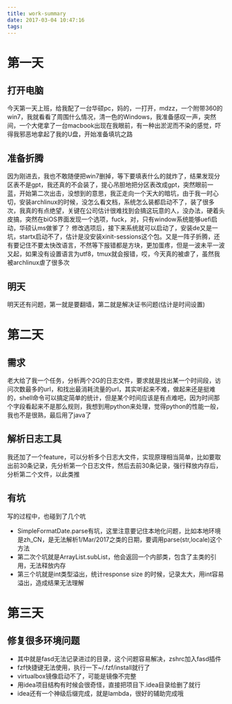```yaml
---
title: work-summary
date: 2017-03-04 10:47:16
tags:
---
```


# 第一天
## 打开电脑
今天第一天上班，给我配了一台华硕pc，妈的，一打开，mdzz，一个附带360的win7，我就看看了周围什么情况，清一色的Windows，我准备感叹一声，突然间，一个大佬拿了一台macbook出现在我眼前，有一种出淤泥而不染的感觉，吓得我邪恶地拿起了我的U盘，开始准备填坑之路
## 准备折腾
 因为刚进去，我也不敢随便把win7删掉，等下要填表什么的就炸了，结果发现分区表不是gpt，我还真的不会装了，提心吊胆地把分区表改成gpt，突然眼前一蓝，开始第二次出击，没想到的意思，我正走向一个天大的暗坑，由于我一时心切，安装archlinux的时候，没怎么看文档，系统怎么装都启动不了，装了很多次，我真的有点绝望，关键在公司估计很难找到会搞这玩意的人，没办法，硬着头皮搞，突然在biOS界面发现一个选项，fuck，对，只有window系统能够uefi启动，华硕认ms做爹了？
修改选项后，接下来系统就可以启动了，安装de又是一坑，startx启动不了，估计是没安装xinit-sessions这个包。又是一阵子折腾，还有要记住不要太快改语言，不然等下报错都是方块，更加蛋疼，但是一波未平一波又起，如果没有设置语言为utf8，tmux就会报错，哎，今天真的被虐了，虽然我被archlinux虐了很多次
## 明天
明天还有问题，第一就是要翻墙，第二就是解决证书问题(估计是时间设置)
# 第二天
## 需求
老大给了我一个任务，分析两个2G的日志文件，要求就是找出某一个时间段，访问次数最多的url，和找出最消耗流量的url，其实听起来不难，做起来还是挺难的，shell命令可以搞定简单的统计，但是某个时间应该是有点难吧，因为时间那个字段看起来不是那么规则，我想到用python来处理，觉得python的性能一般，我也不是很熟，最后用了java了
## 解析日志工具
我还加了一个feature，可以分析多个日志大文件，实现原理相当简单，比如要取出前30条记录，先分析第一个日志文件，然后去前30条记录，强行释放内存后，分析第二个文件，以此类推
## 有坑
写的过程中，也碰到了几个吭
* SimpleFormatDate.parse有坑，这里注意要记住本地化问题，比如本地环境是zh_CN，是无法解析1/Mar/2017之类的日期，要调用parse(str,locale)这个方法
* 第二次个坑就是ArrayList.subList，他会返回一个内部类，包含了主类的引用，无法释放内存
* 第三个坑就是int类型溢出，统计response size 的时候，记录太大，用int容易溢出，造成结果无法理解

# 第三天
## 修复很多环境问题
* 其中就是fasd无法记录进过的目录，这个问题容易解决，zshrc加入fasd插件
* fzf快捷键无法使用，执行一下~/.fzf/install就行了
* virtualbox镜像启动不了，可能是镜像不完整
* 用idea项目结构有时候会很奇怪，直接把项目下.idea目录给删了就行
* idea还有一个神级后缀完成，就是lambda，很好的辅助完成哦
